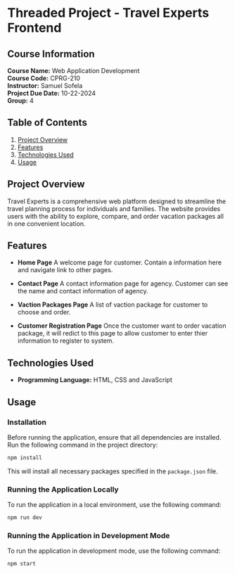 # Threaded Project - Travel Experts Frontend

## Course Information

**Course Name:** Web Application Development  
**Course Code:** CPRG-210  
**Instructor:** Samuel Sofela  
**Project Due Date:** 10-22-2024  
**Group:** 4

## Table of Contents

1. [Project Overview](#project-overview)
2. [Features](#features)
3. [Technologies Used](#technologies-used)
4. [Usage](#usage)

## Project Overview

Travel Experts is a comprehensive web platform designed to streamline the travel planning process for individuals and families. The website provides users with the ability to explore, compare, and order vacation packages all in one convenient location.

## Features

- **Home Page** A welcome page for customer. Contain a information here and navigate link to other pages.

- **Contact Page** A contact information page for agency. Customer can see the name and contact information of agency.

- **Vaction Packages Page** A list of vaction package for customer to choose and order.

- **Customer Registration Page** Once the customer want to order vacation package, it will redict to this page to allow customer to enter thier information to register to system.

## Technologies Used

- **Programming Language:** HTML, CSS and JavaScript

## Usage

### Installation

Before running the application, ensure that all dependencies are installed. Run the following command in the project directory:

```sh
npm install
```

This will install all necessary packages specified in the `package.json` file.

### Running the Application Locally

To run the application in a local environment, use the following command:

```sh
npm run dev
```

### Running the Application in Development Mode

To run the application in development mode, use the following command:

```sh
npm start
```
